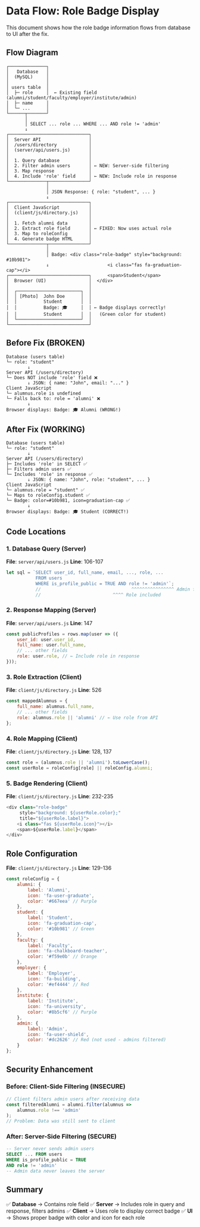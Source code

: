 # Data Flow: Role Badge Display

This document shows how the role badge information flows from database to UI after the fix.

## Flow Diagram

```
┌──────────────┐
│   Database   │
│  (MySQL)     │
│              │
│ users table  │
│  ├─ role     │  ← Existing field (alumni/student/faculty/employer/institute/admin)
│  ├─ name     │
│  └─ ...      │
└──────┬───────┘
       │
       │ SELECT ... role ... WHERE ... AND role != 'admin'
       ↓
┌──────────────────────────────┐
│  Server API                  │
│  /users/directory            │
│  (server/api/users.js)       │
│                              │
│  1. Query database           │
│  2. Filter admin users       │ ← NEW: Server-side filtering
│  3. Map response             │
│  4. Include 'role' field     │ ← NEW: Include role in response
└──────────────┬───────────────┘
               │
               │ JSON Response: { role: "student", ... }
               ↓
┌──────────────────────────────┐
│  Client JavaScript           │
│  (client/js/directory.js)    │
│                              │
│  1. Fetch alumni data        │
│  2. Extract role field       │ ← FIXED: Now uses actual role
│  3. Map to roleConfig        │
│  4. Generate badge HTML      │
└──────────────┬───────────────┘
               │
               │ Badge: <div class="role-badge" style="background: #10b981">
               ↓                      <i class="fas fa-graduation-cap"></i>
┌──────────────────────────────┐      <span>Student</span>
│  Browser (UI)                │  </div>
│                              │
│  ┌────────────────────────┐  │
│  │ [Photo]  John Doe      │  │
│  │          Student       │  │
│  │          Badge: 🎓     │  │ ← Badge displays correctly!
│  │          Student       │  │   (Green color for student)
│  └────────────────────────┘  │
└──────────────────────────────┘
```

## Before Fix (BROKEN)

```
Database (users table)
└─ role: "student"
        ↓
Server API (/users/directory)
└─ Does NOT include 'role' field ❌
        ↓ JSON: { name: "John", email: "..." }
Client JavaScript
└─ alumnus.role is undefined
└─ Falls back to: role = 'alumni' ❌
        ↓
Browser displays: Badge: 🎓 Alumni (WRONG!)
```

## After Fix (WORKING)

```
Database (users table)
└─ role: "student"
        ↓
Server API (/users/directory)
├─ Includes 'role' in SELECT ✅
├─ Filters admin users ✅
└─ Includes 'role' in response ✅
        ↓ JSON: { name: "John", role: "student", ... }
Client JavaScript
└─ alumnus.role = "student" ✅
└─ Maps to roleConfig.student ✅
└─ Badge: color=#10b981, icon=graduation-cap ✅
        ↓
Browser displays: Badge: 🎓 Student (CORRECT!)
```

## Code Locations

### 1. Database Query (Server)
**File**: `server/api/users.js`
**Line**: 106-107

```javascript
let sql = `SELECT user_id, full_name, email, ..., role, ...
           FROM users 
           WHERE is_profile_public = TRUE AND role != 'admin'`;
           //                                  ^^^^^^^^^^^^^^^^ Admin filter
           //                           ^^^^ Role included
```

### 2. Response Mapping (Server)
**File**: `server/api/users.js`
**Line**: 147

```javascript
const publicProfiles = rows.map(user => ({
    user_id: user.user_id,
    full_name: user.full_name,
    // ... other fields
    role: user.role, // ← Include role in response
}));
```

### 3. Role Extraction (Client)
**File**: `client/js/directory.js`
**Line**: 526

```javascript
const mappedAlumnus = {
    full_name: alumnus.full_name,
    // ... other fields
    role: alumnus.role || 'alumni' // ← Use role from API
};
```

### 4. Role Mapping (Client)
**File**: `client/js/directory.js`
**Line**: 128, 137

```javascript
const role = (alumnus.role || 'alumni').toLowerCase();
const userRole = roleConfig[role] || roleConfig.alumni;
```

### 5. Badge Rendering (Client)
**File**: `client/js/directory.js`
**Line**: 232-235

```javascript
<div class="role-badge" 
     style="background: ${userRole.color};" 
     title="${userRole.label}">
    <i class="fas ${userRole.icon}"></i>
    <span>${userRole.label}</span>
</div>
```

## Role Configuration

**File**: `client/js/directory.js`
**Line**: 129-136

```javascript
const roleConfig = {
    alumni: { 
        label: 'Alumni', 
        icon: 'fa-user-graduate', 
        color: '#667eea' // Purple
    },
    student: { 
        label: 'Student', 
        icon: 'fa-graduation-cap', 
        color: '#10b981' // Green
    },
    faculty: { 
        label: 'Faculty', 
        icon: 'fa-chalkboard-teacher', 
        color: '#f59e0b' // Orange
    },
    employer: { 
        label: 'Employer', 
        icon: 'fa-building', 
        color: '#ef4444' // Red
    },
    institute: { 
        label: 'Institute', 
        icon: 'fa-university', 
        color: '#8b5cf6' // Purple
    },
    admin: { 
        label: 'Admin', 
        icon: 'fa-user-shield', 
        color: '#dc2626' // Red (not used - admins filtered)
    }
};
```

## Security Enhancement

### Before: Client-Side Filtering (INSECURE)
```javascript
// Client filters admin users after receiving data
const filteredAlumni = alumni.filter(alumnus => 
    alumnus.role !== 'admin'
);
// Problem: Data was still sent to client
```

### After: Server-Side Filtering (SECURE)
```sql
-- Server never sends admin users
SELECT ... FROM users 
WHERE is_profile_public = TRUE 
AND role != 'admin'
-- Admin data never leaves the server
```

## Summary

✅ **Database** → Contains role field
✅ **Server** → Includes role in query and response, filters admins
✅ **Client** → Uses role to display correct badge
✅ **UI** → Shows proper badge with color and icon for each role
